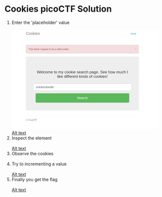# Cookies picoCTF Solution

1. Enter the 'placeholder' value <br/><br/>
   ![Alt text](https://github.com/ganesh4333/CTF_Writeup-s/blob/main/Cookies/img/1.png "Intercepting an request")<br/>
   [Alt text](img/2.png "Intercepting an request")<br/>
2. Inspect the element <br/><br/>
   [Alt text](https://github.com/ganesh4333/CTF_Writeup-s/blob/main/Cookies/img/3.png "Intercepting an request")<br/>
4. Observe the cookies <br/><br/>
5. Try to incrementing a value <br/><br/>
   [Alt text](https://github.com/ganesh4333/CTF_Writeup-s/blob/main/Cookies/img/4.png "Intercepting an request")<br/>
7. Finally you get the flag <br/><br/>
   [Alt text](https://github.com/ganesh4333/CTF_Writeup-s/blob/main/Cookies/img/5.png "Intercepting an request")<br/><br/>



